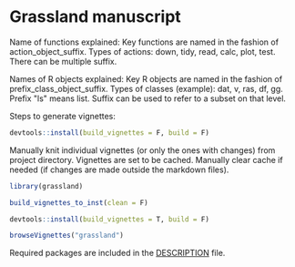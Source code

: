 # Grassland manuscript

Name of functions explained:
Key functions are named in the fashion of action_object_suffix.
Types of actions: down, tidy, read, calc, plot, test.
There can be multiple suffix.

Names of R objects explained:
Key R objects are named in the fashion of prefix_class_object_suffix.
Types of classes (example): dat, v, ras, df, gg.
Prefix "ls" means list.
Suffix can be used to refer to a subset on that level.

Steps to generate vignettes:

```R
devtools::install(build_vignettes = F, build = F)
```

Manually knit individual vignettes (or only the ones with changes) from project directory. Vignettes are set to be cached. Manually clear cache if needed (if changes are made outside the markdown files).

```R
library(grassland)
```

```R
build_vignettes_to_inst(clean = F)
```

```R
devtools::install(build_vignettes = T, build = F)
```

```R
browseVignettes("grassland")
```

Required packages are included in the [DESCRIPTION](https://github.com/zhulabgroup/grassland/blob/5dd3b55c63894f3bd72a163f3e8c948342af0f99/DESCRIPTION) file.
